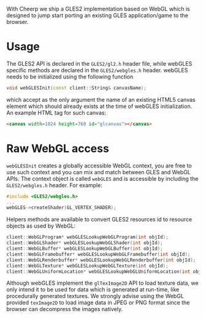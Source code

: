 With Cheerp we ship a GLES2 implementation based on WebGL which is designed to jump start porting an existing GLES application/game to the browser.

# Usage

The GLES2 API is declared in the `GLES2/gl2.h` header file, while webGLES specific methods are declared in the `GLES2/webgles.h` header. webGLES needs to be initialized using the following function

```cpp
void webGLESInit(const client::String& canvasName);
```

which accept as the only argument the name of an existing HTML5 canvas element which should already exists at the time of webGLES initialization. An example HTML tag for such canvas:

```html
<canvas width=1024 height=768 id="glcanvas"></canvas>
```

# Raw WebGL access

`webGLESInit` creates a globally accessible WebGL context, you are free to use such context and you can mix and match between GLES and WebGL APIs. The context object is called `webGLES` and is accessible by including the `GLES2/webgles.h` header. For example:

```cpp
#include <GLES2/webgles.h>
...
webGLES->createShader(GL_VERTEX_SHADER);
```

Helpers methods are available to convert GLES2 resources id to resource objects as used by WebGL:

```cpp
client::WebGLProgram* webGLESLookupWebGLProgram(int objId);
client::WebGLShader* webGLESLookupWebGLShader(int objId);
client::WebGLBuffer* webGLESLookupWebGLBuffer(int objId);
client::WebGLFramebuffer* webGLESLookupWebGLFramebuffer(int objId);
client::WebGLRenderbuffer* webGLESLookupWebGLRenderbuffer(int objId);
client::WebGLTexture* webGLESLookupWebGLTexture(int objId);
client::WebGLUniformLocation* webGLESLookupWebGLUniformLocation(int objId);
```

Although webGLES implement the `glTexImage2D` API to load texture data, we only intend it to be used for data which is generated at run-time, like procedurally generated textures. We strongly advise using the WebGL provided `texImage2D` to load image data in JPEG or PNG format since the browser can decompress the images natively.